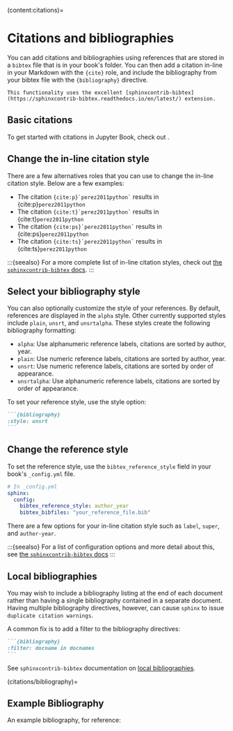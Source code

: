(content:citations)=
# Citations and bibliographies

You can add citations and bibliographies using references that are stored in a `bibtex` file that is in your book's folder. You can then add a citation in-line in your Markdown with the `{cite}` role, and include the bibliography from your bibtex file with the `{bibliography}` directive.

```{seealso}
This functionality uses the excellent [sphinxcontrib-bibtex](https://sphinxcontrib-bibtex.readthedocs.io/en/latest/) extension.
```

## Basic citations

To get started with citations in Jupyter Book, check out [](tutorials:references).

## Change the in-line citation style

There are a few alternatives roles that you can use to change the in-line citation style. Below are a few examples:

- The citation `` {cite:p}`perez2011python` `` results in {cite:p}`perez2011python`
- The citation `` {cite:t}`perez2011python` `` results in {cite:t}`perez2011python`
- The citation `` {cite:ps}`perez2011python` `` results in {cite:ps}`perez2011python`
- The citation `` {cite:ts}`perez2011python` `` results in {cite:ts}`perez2011python`

:::{seealso}
For a more complete list of in-line citation styles, check out [the `sphinxcontrib-bibtex` docs](https://sphinxcontrib-bibtex.readthedocs.io/en/latest/usage.html#roles-and-directives).
:::

## Select your bibliography style

You can also optionally customize the style of your references.
By default, references are displayed in the `alpha` style.
Other currently supported styles include `plain`, `unsrt`, and `unsrtalpha`.
These styles create the following bibliography formatting:

* `alpha`: Use alphanumeric reference labels, citations are sorted by author, year.
* `plain`: Use numeric reference labels, citations are sorted by author, year.
* `unsrt`: Use numeric reference labels, citations are sorted by order of appearance.
* `unsrtalpha`: Use alphanumeric reference labels, citations are sorted by order of appearance.

To set your reference style, use the style option:

````md
```{bibliography}
:style: unsrt
```
````

## Change the reference style

To set the reference style, use the `bibtex_reference_style` field in your book's `_config.yml` file.

```yaml
# In _config.yml
sphinx:
  config:
    bibtex_reference_style: author_year
    bibtex_bibfiles: "your_reference_file.bib"
```

There are a few options for your in-line citation style such as `label`, `super`, and `author-year`.

:::{seealso}
For a list of configuration options and more detail about this, see [the `sphinxcontrib-bibtex` docs](https://sphinxcontrib-bibtex.readthedocs.io/en/latest/usage.html#referencing-style)
:::

## Local bibliographies

You may wish to include a bibliography listing at the end of each document
rather than having a single bibliography contained in a separate document.
Having multiple bibliography directives, however, can cause `sphinx` to issue
`duplicate citation warnings`.

A common fix is to add a filter to the bibliography directives:

````md
```{bibliography}
:filter: docname in docnames
```
````

See `sphinxcontrib-bibtex` documentation on [local bibliographies](https://sphinxcontrib-bibtex.readthedocs.io/en/latest/usage.html#section-local-bibliographies).

(citations/bibliography)=
## Example Bibliography

An example bibliography, for reference:

```{bibliography}
```
